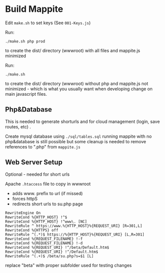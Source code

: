# Build Mappite 
Edit `make.sh` to set keys (See `001-Keys.js`) 

Run:

    ./make.sh php prod 

to create the dist/ directory (wwwroot) with all files and mappite.js minimized

Run:

    ./make.sh

to create the dist/ directory (wwwroot) without php and mappite.js not minimized - which is what you usually want when developing change on main javascript files.

## Php&Database

This is needed to generate shorturls and for cloud management (login, save routes, etc) .

Create mysql database using `./sql/tables.sql`
running mappite with no php&database is still possible but some cleanup is needed to remove references to ".php" from `mappite.js`

## Web Server Setup
 Optional - needed for short urls 
 
 Apache `.htaccess` file to copy in wwwroot
   - adds www. prefix to url (if missed)
   - forces httpS
   - redirects short urls to su.php page

    RewriteEngine On
    RewriteCond %{HTTP_HOST} !^$
    RewriteCond %{HTTP_HOST} !^www\. [NC]
    RewriteRule ^ https://www.%{HTTP_HOST}%{REQUEST_URI} [R=301,L]
    RewriteCond %{HTTPS} off 
    RewriteRule ^(.*)$ https://%{HTTP_HOST}%{REQUEST_URI} [L,R=301]
    RewriteCond %{REQUEST_FILENAME} !-f
    RewriteCond %{REQUEST_FILENAME} !-d
    RewriteCond %{REQUEST_URI} !^/beta/Default.htm$
    RewriteCond %{REQUEST_URI} !^/Default.htm$
    RewriteRule ^(.+)$ /beta/su.php?s=$1 [L]

replace "beta" with proper subfolder used for testing changes
